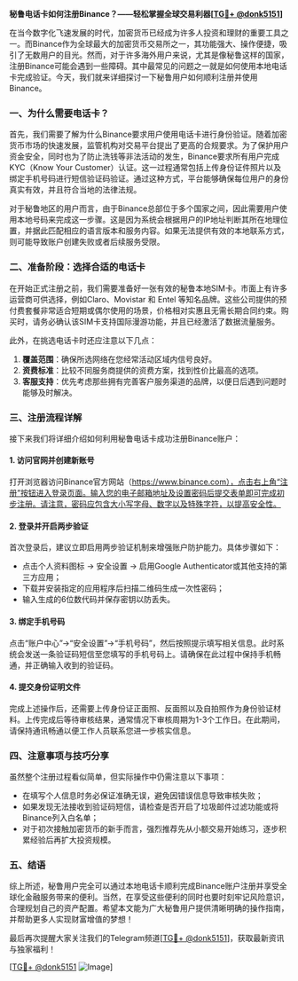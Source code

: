 **秘鲁电话卡如何注册Binance？——轻松掌握全球交易利器[[TG💪+ @donk5151](https://t.me/s/donk5151)]**

在当今数字化飞速发展的时代，加密货币已经成为许多人投资和理财的重要工具之一。而Binance作为全球最大的加密货币交易所之一，其功能强大、操作便捷，吸引了无数用户的目光。然而，对于许多海外用户来说，尤其是像秘鲁这样的国家，注册Binance可能会遇到一些障碍。其中最常见的问题之一就是如何使用本地电话卡完成验证。今天，我们就来详细探讨一下秘鲁用户如何顺利注册并使用Binance。

### 一、为什么需要电话卡？

首先，我们需要了解为什么Binance要求用户使用电话卡进行身份验证。随着加密货币市场的快速发展，监管机构对交易平台提出了更高的合规要求。为了保护用户资金安全，同时也为了防止洗钱等非法活动的发生，Binance要求所有用户完成KYC（Know Your Customer）认证。这一过程通常包括上传身份证件照片以及绑定手机号码进行短信验证码验证。通过这种方式，平台能够确保每位用户的身份真实有效，并且符合当地的法律法规。

对于秘鲁地区的用户而言，由于Binance总部位于多个国家之间，因此需要用户使用本地号码来完成这一步骤。这是因为系统会根据用户的IP地址判断其所在地理位置，并据此匹配相应的语言版本和服务内容。如果无法提供有效的本地联系方式，则可能导致账户创建失败或者后续服务受限。

### 二、准备阶段：选择合适的电话卡

在开始正式注册之前，我们需要准备好一张有效的秘鲁本地SIM卡。市面上有许多运营商可供选择，例如Claro、Movistar 和 Entel 等知名品牌。这些公司提供的预付费套餐非常适合短期或偶尔使用的场景，价格相对实惠且无需长期合同约束。购买时，请务必确认该SIM卡支持国际漫游功能，并且已经激活了数据流量服务。

此外，在挑选电话卡时还应注意以下几点：
1. **覆盖范围**：确保所选网络在您经常活动区域内信号良好。
2. **资费标准**：比较不同服务商提供的资费方案，找到性价比最高的选项。
3. **客服支持**：优先考虑那些拥有完善客户服务渠道的品牌，以便日后遇到问题时能够及时解决。

### 三、注册流程详解

接下来我们将详细介绍如何利用秘鲁电话卡成功注册Binance账户：

#### 1. 访问官网并创建新账号
打开浏览器访问Binance官方网站（https://www.binance.com），点击右上角“注册”按钮进入登录页面。输入您的电子邮箱地址及设置密码后提交表单即可完成初步注册。请注意，密码应包含大小写字母、数字以及特殊字符，以提高安全性。

#### 2. 登录并开启两步验证
首次登录后，建议立即启用两步验证机制来增强账户防护能力。具体步骤如下：
- 点击个人资料图标 -> 安全设置 -> 启用Google Authenticator或其他支持的第三方应用；
- 下载并安装指定的应用程序后扫描二维码生成一次性密码；
- 输入生成的6位数代码并保存密钥以防丢失。

#### 3. 绑定手机号码
点击“账户中心”->“安全设置”->“手机号码”，然后按照提示填写相关信息。此时系统会发送一条验证码短信至您填写的手机号码上。请确保在此过程中保持手机畅通，并正确输入收到的验证码。

#### 4. 提交身份证明文件
完成上述操作后，还需要上传身份证正面照、反面照以及自拍照作为身份验证材料。上传完成后等待审核结果，通常情况下审核周期为1-3个工作日。在此期间，请保持通讯畅通以便工作人员联系您进一步核实信息。

### 四、注意事项与技巧分享

虽然整个注册过程看似简单，但实际操作中仍需注意以下事项：
- 在填写个人信息时务必保证准确无误，避免因错误信息导致审核失败；
- 如果发现无法接收到验证码短信，请检查是否开启了垃圾邮件过滤功能或将Binance列入白名单；
- 对于初次接触加密货币的新手而言，强烈推荐先从小额交易开始练习，逐步积累经验后再扩大投资规模。

### 五、结语

综上所述，秘鲁用户完全可以通过本地电话卡顺利完成Binance账户注册并享受全球化金融服务带来的便利。当然，在享受这些便利的同时也要时刻牢记风险意识，合理规划自己的资产配置。希望本文能为广大秘鲁用户提供清晰明确的操作指南，并帮助更多人实现财富增值的梦想！

最后再次提醒大家关注我们的Telegram频道[[TG💪+ @donk5151](https://t.me/s/donk5151)]，获取最新资讯与独家福利！
 
[[TG💪+ @donk5151](https://t.me/s/donk5151) ![Image](https://i.postimg.cc/rwNCRYN7/Snipaste-2025-04-30-17-27-05.png)]